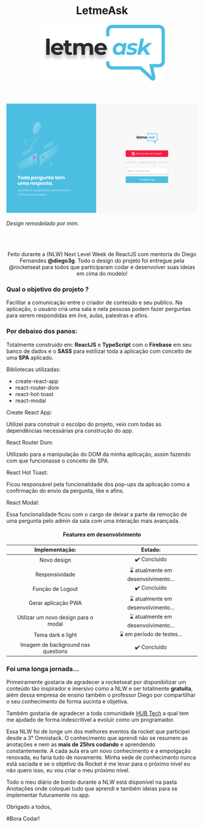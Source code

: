 <header>
<h1 align="center">LetmeAsk</h1>
<p align="center">
<img src="/letmeask/src/assets/images/logo.svg">
</p>
</header>

  <p align="center">
  <img src="/letmeask/src/assets/git-images/home-app.png" align="center">
  </p>
  
  ###### Design remodelado por mim.
  <br>

 <p align="center">
Feito durante a (NLW) Next Level Week de ReactJS com mentoria do Diego Fernandes <strong>@diego3g</strong>.
Todo o design do projeto foi entregue pela @rocketseat para todos que participaram codar e desenvolver suas ideias em cima do modelo!
</p>

<h3> Qual o objetivo do projeto ? </h3>
<p>
Facilitar a comunicação entre o criador de conteúdo e seu publico. 
Na aplicação, o usuário cria uma sala e nela pessoas podem fazer perguntas para serem respondidas em live, aulas, palestras e afins.
</p>

### Por debaixo dos panos:

<p>
Totalmente construido em: <strong>ReactJS</strong> e <strong>TypeScript</strong> com o <strong>Firebase</strong> em seu banco de dados e o <strong>SASS</strong> para estilizar toda a aplicação com conceito de uma <strong>SPA</strong> aplicado.

Bibliotecas utilizadas:

<ul>
    <li>create-react-app</li>
    <li>react-router-dom</li>
    <li>react-hot-toast</li>
    <li>react-modal</li>
</ul>
</p>

<p> 
Create React App:

 Utilizei para construir o escolpo do projeto, veio com todas as dependências necessárias pra construção do app.

React Router Dom:

Utilizado para a manipulação do DOM da minha aplicação, assim fazendo com que funcionasse o conceito de SPA.

React Hot Toast:

Ficou responsável pela funcionalidade dos pop-ups da aplicação como a confirmação do envio da pergunta, like e afins.

React Modal:

Essa funcionalidade ficou com o cargo de deixar a parte da remoção de uma pergunta pelo admin da sala com uma interação mais avançada.

</p>

<h4 align="center">Features em desenvolvimento</h4>

|            Implementação:            |               Estado:               |
| :----------------------------------: | :---------------------------------: |
|             Novo design              |            ✔️ Concluído             |
|            Responsividade            | ⌛ atualmente em desenvolvimento... |
|           Função de Logout           |            ✔️ Concluído             |
|         Gerar aplicação PWA          | ⌛ atualmente em desenvolvimento... |
| Utilizar um novo design para o modal | ⌛ atualmente em desenvolvimento... |
|          Tema dark e light           |     ⌛ em período de testes...      |
|  Imagem de background nas questions  |            ✔️ Concluído             |

### Foi uma longa jornada...

<p>
Primeiramente gostaria de agradecer a rocketseat por disponibilizar um conteúdo tão inspirador e imersivo como a NLW e ser totalmente <strong>gratuita</strong>, além dessa empresa de ensino também o professor Diego por compartilhar o seu conhecimento de forma sucinta e objetiva.

Também gostaria de agradecer a toda comunidade [HUB Tech](https://ahub.tech/discord) a qual tem me ajudado de forma indescritível a evoluir como um programador.

Essa NLW foi de longe um dos melhores eventos da rocket que participei desde a 3° Omnistack. O conhecimento que aprendi não se resumem as anotações e nem as <strong>mais de 25hrs codando</strong> e aprendendo constantemente. A cada aula era um novo conhecimento e a empolgação renovada, eu faria tudo de novamente. Minha sede de conhecimento nunca está saciada e se o objetivo da Rocket é me levar para o próximo nível eu não quero isso, eu vou criar o meu próximo nível.

Todo o meu diário de bordo durante a NLW está disponível na pasta Anotações onde coloquei tudo que aprendi e também ideias para se implementar futuramente no app.

Obrigado a todos,

#Bora Codar!

</p>

<!--

“We keep moving forward, opening up new doors and
  doing new things, because we’re curious ...
    and curiosity keeps leading us down new paths.”

                  -Walt Disney

-->
